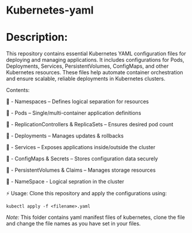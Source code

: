 # Kubernetes-yaml

# **Description:**
This repository contains essential Kubernetes YAML configuration files for deploying and managing applications. It includes configurations for Pods, Deployments, Services, PersistentVolumes, ConfigMaps, and other Kubernetes resources. These files help automate container orchestration and ensure scalable, reliable deployments in Kubernetes clusters.

Contents:

📌 - Namespaces – Defines logical separation for resources

📌 - Pods – Single/multi-container application definitions

📌 - ReplicationControllers & ReplicaSets – Ensures desired pod count

📌 - Deployments – Manages updates & rollbacks

📌 - Services – Exposes applications inside/outside the cluster

📌 - ConfigMaps & Secrets – Stores configuration data securely

📌 - PersistentVolumes & Claims – Manages storage resources

📌 - NameSpace - Logical sepration in the cluster


⚡ Usage: Clone this repository and apply the configurations using:

```
kubectl apply -f <filename>.yaml
```



*Note:* This folder contains yaml manifest files of kubernetes, clone the file and change the file names as you have set in your files.
